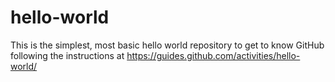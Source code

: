# hello-world
This is the simplest, most basic hello world repository to get to know GitHub following the instructions at https://guides.github.com/activities/hello-world/
